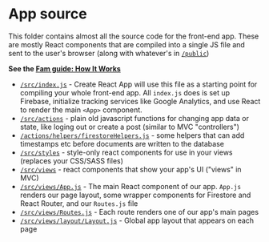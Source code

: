# App source

This folder contains almost all the source code for the front-end app. These are mostly React components that are compiled into a single JS file and sent to the user's browser (along with whatever's in [`/public`](https://github.com/sampl/Fam/tree/master/public))

**See the [Fam guide: How It Works](http://getFam.org/#how-it-works)**

- [`/src/index.js`](https://github.com/sampl/Fam/tree/master/src/index.js) - Create React App will use this file as a starting point for compiling your whole front-end app. All `index.js` does is set up Firebase, initialize tracking services like Google Analytics, and use React to render the main `<App>` component.
- [`/src/actions`](https://github.com/sampl/Fam/tree/master/src/actions) - plain old javascript functions for changing app data or state, like loging out or create a post (similar to MVC "controllers")
- [`/actions/helpers/firestoreHelpers.js`](https://github.com/sampl/Fam/blob/master/src/actions/helpers/firestoreHelpers.js) - some helpers that can add timestamps etc before documents are written to the database
- [`/src/styles`](https://github.com/sampl/Fam/tree/master/src/styles) - style-only react components for use in your views (replaces your CSS/SASS files)
- [`/src/views`](https://github.com/sampl/Fam/tree/master/src/views) - react components that show your app's UI ("views" in MVC)
- [`/src/views/App.js`](https://github.com/sampl/Fam/tree/master/src/views/App.js) - The main React component of our app. `App.js` renders our page layout, some wrapper components for Firestore and React Router, and our `Routes.js` file
- [`/src/views/Routes.js`](https://github.com/sampl/Fam/tree/master/src/views/Routes.js) - Each route renders one of our app's main pages
- [`/src/views/layout/Layout.js`](https://github.com/sampl/Fam/tree/master/src/views/layout/Layout.js) - Global app layout that appears on each page